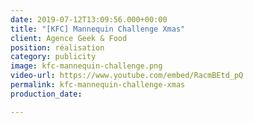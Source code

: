 ```yaml
---
date: 2019-07-12T13:09:56.000+00:00
title: "[KFC] Mannequin Challenge Xmas"
client: Agence Geek & Food
position: réalisation
category: publicity
image: kfc-mannequin-challenge.png
video-url: https://www.youtube.com/embed/RacmBEtd_pQ
permalink: kfc-mannequin-challenge-xmas
production_date: 

---
```

